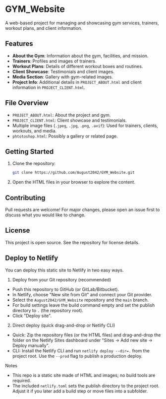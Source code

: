 # GYM_Website

A web-based project for managing and showcasing gym services, trainers, workout plans, and client information.

## Features

- **About the Gym**: Information about the gym, facilities, and mission.
- **Trainers**: Profiles and images of trainers.
- **Workout Plans**: Details of different workout boxes and routines.
- **Client Showcase**: Testimonials and client images.
- **Media Section**: Gallery with gym-related images.
- **Project Info**: Additional details in `PROJECT_ABOUT.html` and client information in `PROJECT_CLIENT.html`.

## File Overview

- `PROJECT_ABOUT.html`: About the project and gym.
- `PROJECT_CLIENT.html`: Client showcase and testimonials.
- Multiple image files (`.jpeg`, `.jpg`, `.png`, `.avif`): Used for trainers, clients, workouts, and media.
- `phtotoshop.html`: Possibly a gallery or related page.

## Getting Started

1. Clone the repository:
   ```bash
   git clone https://github.com/August2042/GYM_Website.git
   ```
2. Open the HTML files in your browser to explore the content.

## Contributing

Pull requests are welcome! For major changes, please open an issue first to discuss what you would like to change.

## License

This project is open source. See the repository for license details.

## Deploy to Netlify

You can deploy this static site to Netlify in two easy ways.

1) Deploy from your Git repository (recommended)

- Push this repository to GitHub (or GitLab/Bitbucket).
- In Netlify, choose "New site from Git" and connect your Git provider.
- Select the `August2042/GYM_Website` repository and the `main` branch.
- For build settings leave the build command empty and set the publish directory to `.` (the repository root).
- Click "Deploy site".

2) Direct deploy (quick drag-and-drop or Netlify CLI)

- Quick: Zip the repository files (or the HTML files) and drag-and-drop the folder on the Netlify Sites dashboard under "Sites -> Add new site -> Deploy manually".
- CLI: Install the Netlify CLI and run `netlify deploy --dir=.` from the project root. Use the `--prod` flag to publish a production deploy.

Notes
- This repo is a static site made of HTML and images; no build tools are required.
- The included `netlify.toml` sets the publish directory to the project root. Adjust it if you later add a build step or move files into a subfolder.

